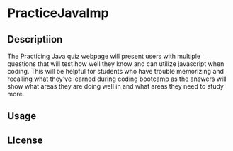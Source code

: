 # PracticeJavaImp

## Descriptiion
The Practicing Java quiz webpage will present users with multiple questions that will test how well they know and can utilize javascript when coding. This will be helpful for students who have trouble memorizing and recalling what they've learned during coding bootcamp as the answers will show what areas they are doing well in and what areas they need to study more.
## Usage

## LIcense
